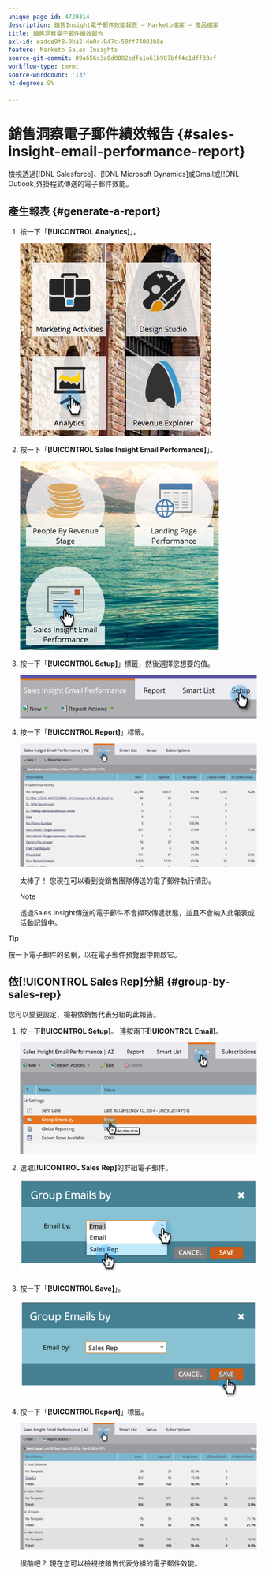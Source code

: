 ```yaml
---
unique-page-id: 4720314
description: 銷售Insight電子郵件效能報表 — Marketo檔案 — 產品檔案
title: 銷售洞察電子郵件績效報告
exl-id: eadce9f8-0ba2-4e0c-947c-50ff74003b8e
feature: Marketo Sales Insights
source-git-commit: 09a656c3a0d0002edfa1a61b987bff4c1dff33cf
workflow-type: tm+mt
source-wordcount: '137'
ht-degree: 9%

---
```


# 銷售洞察電子郵件績效報告 {#sales-insight-email-performance-report}

檢視透過[!DNL Salesforce]、[!DNL Microsoft Dynamics]或Gmail或[!DNL Outlook]外掛程式傳送的電子郵件效能。

## 產生報表 {#generate-a-report}

1. 按一下「**[!UICONTROL Analytics]**」。

   ![](assets/mainnav-analyticshand-small.png)

1. 按一下「**[!UICONTROL Sales Insight Email Performance]**」。

   ![](assets/analytics-salesemailreporthand.png)

1. 按一下「**[!UICONTROL Setup]**」標籤，然後選擇您想要的值。

   ![](assets/three.png)

1. 按一下「**[!UICONTROL Report]**」標籤。

   ![](assets/image2014-12-9-12-3a5-3a35.png)

   太棒了！ 您現在可以看到從銷售團隊傳送的電子郵件執行情形。

   >[!NOTE]
   >
   >透過Sales Insight傳送的電子郵件不會擷取傳遞狀態，並且不會納入此報表或活動記錄中。

>[!TIP]
>
>按一下電子郵件的名稱，以在電子郵件預覽器中開啟它。

## 依[!UICONTROL Sales Rep]分組 {#group-by-sales-rep}

您可以變更設定，檢視依銷售代表分組的此報告。

1. 按一下&#x200B;**[!UICONTROL Setup]**。 連按兩下&#x200B;**[!UICONTROL Email]**。

   ![](assets/image2014-12-9-12-3a12-3a19.png)

1. 選取&#x200B;**[!UICONTROL Sales Rep]**&#x200B;的群組電子郵件。

   ![](assets/image2014-12-9-12-3a16-3a42.png)

1. 按一下「**[!UICONTROL Save]**」。

   ![](assets/image2014-12-9-12-3a17-3a39.png)

1. 按一下「**[!UICONTROL Report]**」標籤。

   ![](assets/image2014-12-9-12-3a19-3a7.png)

   很酷吧？ 現在您可以檢視按銷售代表分組的電子郵件效能。
